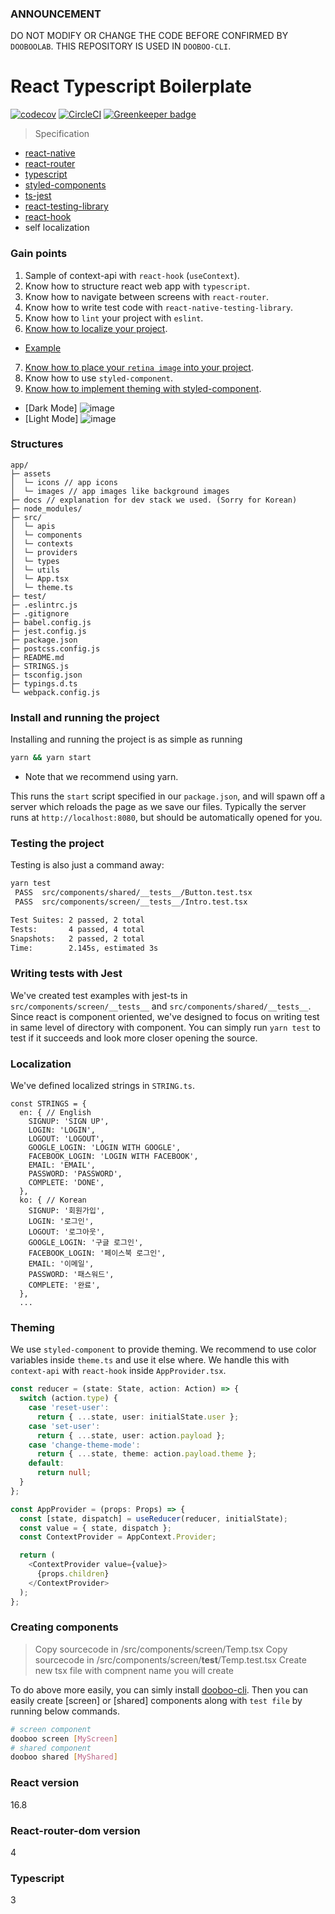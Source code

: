 ### ANNOUNCEMENT
DO NOT MODIFY OR CHANGE THE CODE BEFORE CONFIRMED BY `DOOBOOLAB`. THIS REPOSITORY IS USED IN `DOOBOO-CLI`.

# React Typescript Boilerplate
[![codecov](https://codecov.io/gh/dooboolab/dooboo-frontend-ts/branch/master/graph/badge.svg)](https://codecov.io/gh/dooboolab/dooboo-frontend-ts)
[![CircleCI](https://circleci.com/gh/dooboolab/dooboo-frontend-ts.svg?style=svg)](https://circleci.com/gh/dooboolab/dooboo-frontend-ts) [![Greenkeeper badge](https://badges.greenkeeper.io/dooboolab/dooboo-frontend-ts.svg)](https://greenkeeper.io/)

> Specification
* [react-native](https://github.com/facebook/react-native)
* [react-router](https://github.com/ReactTraining/react-router)
* [typescript](https://github.com/Microsoft/TypeScript)
* [styled-components](https://github.com/styled-components/styled-components)
* [ts-jest](https://github.com/kulshekhar/ts-jest)
* [react-testing-library](https://github.com/kentcdodds/react-testing-library)
* [react-hook](https://reactjs.org/docs/hooks-intro.html)
* self localization

### Gain points
1. Sample of context-api with `react-hook` (`useContext`).
2. Know how to structure react web app with `typescript`.
3. Know how to navigate between screens with `react-router`.
4. Know how to write test code with `react-native-testing-library`.
5. Know how to `lint` your project with `eslint`.
6. [Know how to localize your project](https://github.com/dooboolab/dooboo-frontend-ts/blob/master/STRINGS.ts).
  - [Example]()
7. [Know how to place your `retina image` into your project](https://github.com/dooboolab/dooboo-frontend-ts/blob/master/src/utils/Icons.ts).
8. Know how to use `styled-component`.
9. [Know how to implement theming with styled-component](https://github.com/dooboolab/dooboo-frontend-ts/blob/master/src/theme.ts).
  - [Dark Mode]
    ![image](https://user-images.githubusercontent.com/27461460/58620208-815be500-8301-11e9-9a00-2ceaca7c93f5.png)
  - [Light Mode]
    ![image](https://user-images.githubusercontent.com/27461460/58620232-8f116a80-8301-11e9-8b55-3bb2a743dff8.png)

### Structures
```text
app/
├─ assets
│  └─ icons // app icons
│  └─ images // app images like background images
├─ docs // explanation for dev stack we used. (Sorry for Korean)
├─ node_modules/
├─ src/
│  └─ apis
│  └─ components
│  └─ contexts
│  └─ providers
│  └─ types
│  └─ utils
│  └─ App.tsx
│  └─ theme.ts
├─ test/
├─ .eslintrc.js
├─ .gitignore
├─ babel.config.js
├─ jest.config.js
├─ package.json
├─ postcss.config.js
├─ README.md
├─ STRINGS.js
├─ tsconfig.json
├─ typings.d.ts
└─ webpack.config.js
```

### Install and running the project
Installing and running the project is as simple as running
```sh
yarn && yarn start
```
* Note that we recommend using yarn.

This runs the `start` script specified in our `package.json`, and will spawn off a server which reloads the page as we save our files.
Typically the server runs at `http://localhost:8080`, but should be automatically opened for you.

### Testing the project
Testing is also just a command away:
```sh
yarn test
 PASS  src/components/shared/__tests__/Button.test.tsx
 PASS  src/components/screen/__tests__/Intro.test.tsx

Test Suites: 2 passed, 2 total
Tests:       4 passed, 4 total
Snapshots:   2 passed, 2 total
Time:        2.145s, estimated 3s
```

### Writing tests with Jest
We've created test examples with jest-ts in `src/components/screen/__tests__` and `src/components/shared/__tests__`. Since react is component oriented, we've designed to focus on writing test in same level of directory with component. You can simply run `yarn test` to test if it succeeds and look more closer opening the source.

### Localization
We've defined localized strings in `STRING.ts`.
```
const STRINGS = {
  en: { // English
    SIGNUP: 'SIGN UP',
    LOGIN: 'LOGIN',
    LOGOUT: 'LOGOUT',
    GOOGLE_LOGIN: 'LOGIN WITH GOOGLE',
    FACEBOOK_LOGIN: 'LOGIN WITH FACEBOOK',
    EMAIL: 'EMAIL',
    PASSWORD: 'PASSWORD',
    COMPLETE: 'DONE',
  },
  ko: { // Korean
    SIGNUP: '회원가입',
    LOGIN: '로그인',
    LOGOUT: '로그아웃',
    GOOGLE_LOGIN: '구글 로그인',
    FACEBOOK_LOGIN: '페이스북 로그인',
    EMAIL: '이메일',
    PASSWORD: '패스워드',
    COMPLETE: '완료',
  },
  ...
```

### Theming
We use `styled-component` to provide theming. We recommend to use color variables inside `theme.ts` and use it else where. We handle this with `context-api` with `react-hook` inside `AppProvider.tsx`.
```ts
const reducer = (state: State, action: Action) => {
  switch (action.type) {
    case 'reset-user':
      return { ...state, user: initialState.user };
    case 'set-user':
      return { ...state, user: action.payload };
    case 'change-theme-mode':
      return { ...state, theme: action.payload.theme };
    default:
      return null;
  }
};

const AppProvider = (props: Props) => {
  const [state, dispatch] = useReducer(reducer, initialState);
  const value = { state, dispatch };
  const ContextProvider = AppContext.Provider;

  return (
    <ContextProvider value={value}>
      {props.children}
    </ContextProvider>
  );
};
```

### Creating components
> Copy sourcecode in /src/components/screen/Temp.tsx
> Copy sourcecode in /src/components/screen/__test__/Temp.test.tsx
> Create new tsx file with compnent name you will create

To do above more easily, you can simly install [dooboo-cli](https://www.npmjs.com/package/dooboo-cli). Then you can easily create [screen] or [shared] components along with `test file` by running below commands.
```sh
# screen component
dooboo screen [MyScreen]
# shared component
dooboo shared [MyShared]
```

### React version
16.8

### React-router-dom version
4

### Typescript
3
